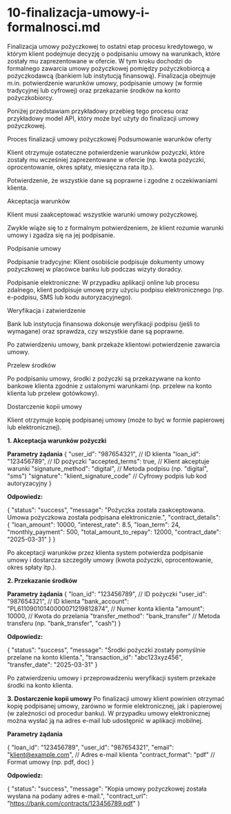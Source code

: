 # 10-finalizacja-umowy-i-formalnosci.md



Finalizacja umowy pożyczkowej to ostatni etap procesu kredytowego, w którym klient podejmuje decyzję o podpisaniu umowy na warunkach, które zostały mu zaprezentowane w ofercie. W tym kroku dochodzi do formalnego zawarcia umowy pożyczkowej pomiędzy pożyczkobiorcą a pożyczkodawcą (bankiem lub instytucją finansową). Finalizacja obejmuje m.in. potwierdzenie warunków umowy, podpisanie umowy (w formie tradycyjnej lub cyfrowej) oraz przekazanie środków na konto pożyczkobiorcy.

Poniżej przedstawiam przykładowy przebieg tego procesu oraz przykładowy model API, który może być użyty do finalizacji umowy pożyczkowej.

Proces finalizacji umowy pożyczkowej
Podsumowanie warunków oferty

Klient otrzymuje ostateczne potwierdzenie warunków pożyczki, które zostały mu wcześniej zaprezentowane w ofercie (np. kwota pożyczki, oprocentowanie, okres spłaty, miesięczna rata itp.).

Potwierdzenie, że wszystkie dane są poprawne i zgodne z oczekiwaniami klienta.

Akceptacja warunków

Klient musi zaakceptować wszystkie warunki umowy pożyczkowej.

Zwykle wiąże się to z formalnym potwierdzeniem, że klient rozumie warunki umowy i zgadza się na jej podpisanie.

Podpisanie umowy

Podpisanie tradycyjne: Klient osobiście podpisuje dokumenty umowy pożyczkowej w placówce banku lub podczas wizyty doradcy.

Podpisanie elektroniczne: W przypadku aplikacji online lub procesu zdalnego, klient podpisuje umowę przy użyciu podpisu elektronicznego (np. e-podpisu, SMS lub kodu autoryzacyjnego).

Weryfikacja i zatwierdzenie

Bank lub instytucja finansowa dokonuje weryfikacji podpisu (jeśli to wymagane) oraz sprawdza, czy wszystkie dane są poprawne.

Po zatwierdzeniu umowy, bank przekaże klientowi potwierdzenie zawarcia umowy.

Przelew środków

Po podpisaniu umowy, środki z pożyczki są przekazywane na konto bankowe klienta zgodnie z ustalonymi warunkami (np. przelew na konto klienta lub przelew gotówkowy).

Dostarczenie kopii umowy

Klient otrzymuje kopię podpisanej umowy (może to być w formie papierowej lub elektronicznej).


**1. Akceptacja warunków pożyczki**

**Parametry żądania**
{
  "user_id": "987654321",   // ID klienta
  "loan_id": "123456789",   // ID pożyczki
  "accepted_terms": true,   // Klient akceptuje warunki
  "signature_method": "digital", // Metoda podpisu (np. "digital", "sms")
  "signature": "klient_signature_code" // Cyfrowy podpis lub kod autoryzacyjny
}


**Odpowiedz:**

{
  "status": "success",
  "message": "Pożyczka została zaakceptowana. Umowa pożyczkowa została podpisana elektronicznie.",
  "contract_details": {
    "loan_amount": 10000,
    "interest_rate": 8.5,
    "loan_term": 24,
    "monthly_payment": 500,
    "total_amount_to_repay": 12000,
    "contract_date": "2025-03-31"
  }
}


Po akceptacji warunków przez klienta system potwierdza podpisanie umowy i dostarcza szczegóły umowy (kwota pożyczki, oprocentowanie, okres spłaty itp.).



**2. Przekazanie środków**

**Parametry żądania**
{
  "loan_id": "123456789",      // ID pożyczki
  "user_id": "987654321",      // ID klienta
  "bank_account": "PL61109010140000071219812874", // Numer konta klienta
  "amount": 10000,             // Kwota do przelania
  "transfer_method": "bank_transfer" // Metoda transferu (np. "bank_transfer", "cash")
}


**Odpowiedz:**

{
  "status": "success",
  "message": "Środki pożyczki zostały pomyślnie przelane na konto klienta.",
  "transaction_id": "abc123xyz456",
  "transfer_date": "2025-03-31"
}


Po zatwierdzeniu umowy i przeprowadzeniu weryfikacji system przekaże środki na konto klienta.

**3. Dostarczenie kopii umowy**
Po finalizacji umowy klient powinien otrzymać kopię podpisanej umowy, zarówno w formie elektronicznej, jak i papierowej (w zależności od procedur banku). W przypadku umowy elektronicznej można wysłać ją na adres e-mail lub udostępnić w aplikacji mobilnej.


**Parametry żądania**

{
  "loan_id": "123456789",
  "user_id": "987654321",
  "email": "klient@example.com",    // Adres e-mail klienta
  "contract_format": "pdf"         // Format umowy (np. pdf, doc)
}


**Odpowiedz:**

{
  "status": "success",
  "message": "Kopia umowy pożyczkowej została wysłana na podany adres e-mail.",
  "contract_url": "https://bank.com/contracts/123456789.pdf"
}


